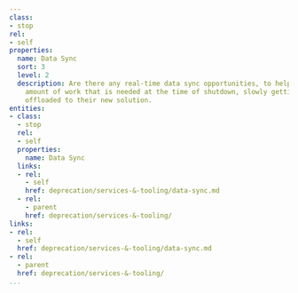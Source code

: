 ```yaml
---
class:
- stop
rel:
- self
properties:
  name: Data Sync
  sort: 3
  level: 2
  description: Are there any real-time data sync opportunities, to help reduce the
    amount of work that is needed at the time of shutdown, slowly getting API consumers
    offloaded to their new solution.
entities:
- class:
  - stop
  rel:
  - self
  properties:
    name: Data Sync
  links:
  - rel:
    - self
    href: deprecation/services-&-tooling/data-sync.md
  - rel:
    - parent
    href: deprecation/services-&-tooling/
links:
- rel:
  - self
  href: deprecation/services-&-tooling/data-sync.md
- rel:
  - parent
  href: deprecation/services-&-tooling/
...
```

